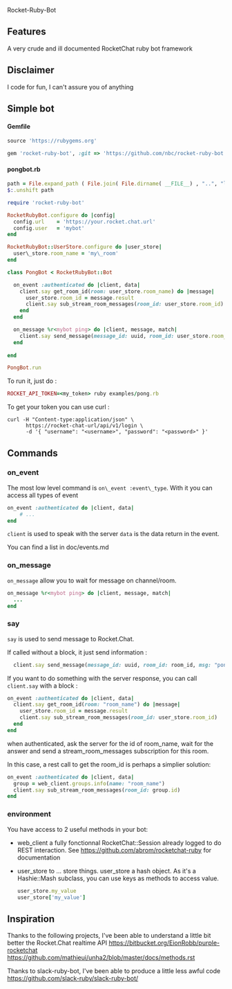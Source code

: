 Rocket-Ruby-Bot

## Features

A very crude and ill documented RocketChat ruby bot framework

## Disclaimer

I code for fun, I can't assure you of anything

## Simple bot

#### Gemfile

```ruby
source 'https://rubygems.org'

gem 'rocket-ruby-bot', :git => 'https://github.com/nbc/rocket-ruby-bot.git'
```

#### pongbot.rb

```ruby
path = File.expand_path ( File.join( File.dirname( __FILE__) , "..", "lib") )
$:.unshift path

require 'rocket-ruby-bot'

RocketRubyBot.configure do |config|
  config.url    = 'https://your.rocket.chat.url'
  config.user   = 'mybot'
end

RocketRubyBot::UserStore.configure do |user_store|
  user\_store.room_name = 'my\_room'
end

class PongBot < RocketRubyBot::Bot

  on_event :authenticated do |client, data|
    client.say get_room_id(room: user_store.room_name) do |message|
      user_store.room_id = message.result
      client.say sub_stream_room_messages(room_id: user_store.room_id)
    end
  end

  on_message %r<mybot ping> do |client, message, match|
    client.say send_message(message_id: uuid, room_id: user_store.room_id, msg: "pong")
  end
  
end

PongBot.run
```
To run it, just do :

```ruby
ROCKET_API_TOKEN=<my_token> ruby examples/pong.rb
 ```

To get your token you can use curl :

```
curl -H "Content-type:application/json" \
      https://rocket-chat-url/api/v1/login \
      -d '{ "username": "<username>", "password": "<password>" }'
```


## Commands

### on_event

The most low level command is `on\_event :event\_type`. With it you can access all types of event

```ruby
on_event :authenticated do |client, data|
	# ...
end
```

`client` is used to speak with the server
`data` is the data return in the event.

You can find a list in doc/events.md

### on_message

`on_message` allow you to wait for message on channel/room.

```ruby
on_message %r<mybot ping> do |client, message, match|
  ...
end
```

### say

`say` is used to send message to Rocket.Chat.

If called without a block, it just send information :

```ruby
  client.say send_message(message_id: uuid, room_id: room_id, msg: "pong")
```

If you want to do something with the server response, you can call `client.say` with a block :

```ruby
on_event :authenticated do |client, data|
  client.say get_room_id(room: "room_name") do |message|
    user_store.room_id = message.result
    client.say sub_stream_room_messages(room_id: user_store.room_id)
  end
end
```

when authenticated, ask the server for the id of room\_name, wait for the answer and send a stream\_room\_messages subscription for this room.

In this case, a rest call to get the room\_id is perhaps a simplier solution:

```ruby
on_event :authenticated do |client, data|
  group = web_client.groups.info(name: "room_name")
  client.say sub_stream_room_messages(room_id: group.id)
end
```


### environment

You have access to 2 useful methods in your bot:

* web_client a fully fonctionnal RocketChat::Session already logged to do REST interaction. See https://github.com/abrom/rocketchat-ruby for documentation
* user_store to ... store things. user_store a hash object. As it's a Hashie::Mash subclass, you can use keys as methods to access value.

  ```ruby
  user_store.my_value
  user_store['my_value']
  ```

## Inspiration

Thanks to the following projects, I've been able to understand a little bit better the Rocket.Chat realtime API
https://bitbucket.org/EionRobb/purple-rocketchat
https://github.com/mathieui/unha2/blob/master/docs/methods.rst

Thanks to slack-ruby-bot, I've been able to produce a little less awful code
https://github.com/slack-ruby/slack-ruby-bot/
